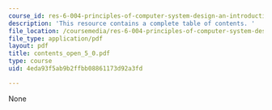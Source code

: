 ```yaml
---
course_id: res-6-004-principles-of-computer-system-design-an-introduction-spring-2009
description: 'This resource contains a complete table of contents. '
file_location: /coursemedia/res-6-004-principles-of-computer-system-design-an-introduction-spring-2009/4eda93f5ab9b2ffbb08861173d92a3fd_contents_open_5_0.pdf
file_type: application/pdf
layout: pdf
title: contents_open_5_0.pdf
type: course
uid: 4eda93f5ab9b2ffbb08861173d92a3fd

---
```

None